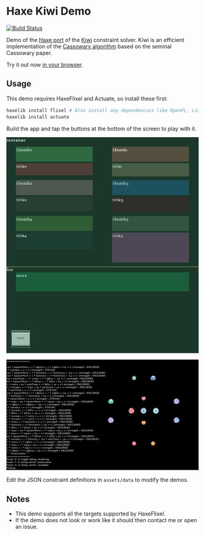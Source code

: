 # Haxe Kiwi Demo

[![Build Status](https://img.shields.io/travis/Tw1ddle/haxe-kiwi-demo.svg?style=flat-square)](https://travis-ci.org/Tw1ddle/haxe-kiwi-demo)

Demo of the [Haxe port](https://github.com/Tw1ddle/haxe-kiwi) of the [Kiwi](https://github.com/nucleic/kiwi) constraint solver. Kiwi is an efficient implementation of the [Cassowary algorithm](http://constraints.cs.washington.edu/cassowary/) based on the seminal Cassowary paper.
	
Try it out now [in your browser](http://tw1ddle.github.io/haxe-kiwi-demo/).

## Usage

This demo requires HaxeFlixel and Actuate, so install these first:
```bash
haxelib install flixel # Also install any dependencies like OpenFL, Lime etc
haxelib install actuate
```

Build the app and tap the buttons at the bottom of the screen to play with it.

![](screenshots/layout_demo.png?raw=true)

![](screenshots/equalities_demo.png?raw=true)

Edit the JSON constraint definitions in ```assets/data``` to modify the demos.

## Notes
* This demo supports all the targets supported by HaxeFlixel.
* If the demo does not look or work like it should then contact me or open an issue.